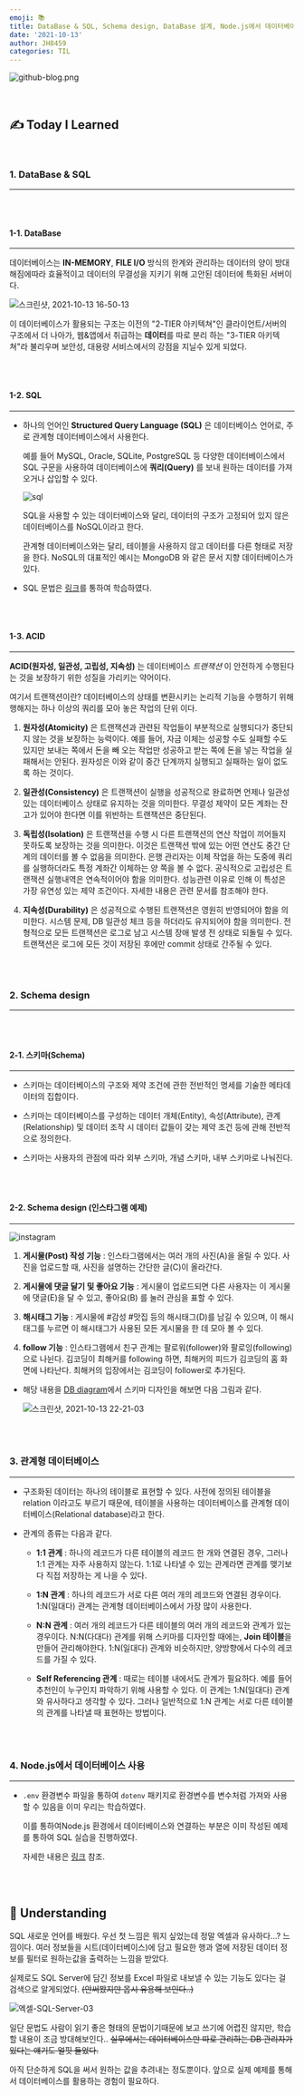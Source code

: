 ```yaml
---
emoji: 📚
title: DataBase & SQL, Schema design, DataBase 설계, Node.js에서 데이터베이스 사용
date: '2021-10-13'
author: JH8459
categories: TIL
---
```


![github-blog.png](../../assets/common/TIL.jpeg)

<br>

## ✍️ **T**oday **I** **L**earned

<br>

### 1. DataBase & SQL

---

<br>
<br>

#### 1-1. DataBase

---

데이터베이스는 **IN-MEMORY**, **FILE I/O** 방식의 한계와 관리하는 데이터의 양이 방대해짐에따라 효율적이고 데이터의 무결성을 지키기 위해 고안된 데이터에 특화된 서버이다.

![스크린샷, 2021-10-13 16-50-13](https://user-images.githubusercontent.com/83164003/137091413-50510704-5399-4401-9f0b-cc2fa12d1138.png)

이 데이터베이스가 활용되는 구조는 이전의 "2-TIER 아키텍쳐"인 클라이언트/서버의 구조에서 더 나아가, 웹&앱에서 취급하는 **데이터**를 따로 분리 하는 "3-TIER 아키텍쳐"라 불리우며 보안성, 대용량 서비스에서의 강점을 지닐수 있게 되었다.

<br>
<br>

#### 1-2. SQL

---

- 하나의 언어인 **Structured Query Language (SQL)** 은 데이터베이스 언어로, 주로 관계형 데이터베이스에서 사용한다.

  예를 들어 MySQL, Oracle, SQLite, PostgreSQL 등 다양한 데이터베이스에서 SQL 구문을 사용하여 데이터베이스에 **쿼리(Query)** 를 보내 원하는 데이터를 가져오거나 삽입할 수 있다.

  ![sql](https://user-images.githubusercontent.com/83164003/137091753-71a39723-011f-45f3-93a7-45ad1e3ceb49.png)

  SQL을 사용할 수 있는 데이터베이스와 달리, 데이터의 구조가 고정되어 있지 않은 데이터베이스를 NoSQL이라고 한다.

  관계형 데이터베이스와는 달리, 테이블을 사용하지 않고 데이터를 다른 형태로 저장을 한다. NoSQL의 대표적인 예시는 MongoDB 와 같은 문서 지향 데이터베이스가 있다.

- SQL 문법은 <a href="https://www.w3schools.com/sql/default.asp" target="_blank">링크</a>를 통하여 학습하였다.

<br>
<br>

#### 1-3. ACID

---

**ACID(원자성, 일관성, 고립성, 지속성)** 는 데이터베이스 _트랜잭션_ 이 안전하게 수행된다는 것을 보장하기 위한 성질을 가리키는 약어이다.

여기서 트랜잭션이란? 데이터베이스의 상태를 변환시키는 논리적 기능을 수행하기 위해 행해지는 하나 이상의 쿼리를 모아 놓은 작업의 단위 이다.

1. **원자성(Atomicity)** 은 트랜잭션과 관련된 작업들이 부분적으로 실행되다가 중단되지 않는 것을 보장하는 능력이다. 예를 들어, 자금 이체는 성공할 수도 실패할 수도 있지만 보내는 쪽에서 돈을 빼 오는 작업만 성공하고 받는 쪽에 돈을 넣는 작업을 실패해서는 안된다. 원자성은 이와 같이 중간 단계까지 실행되고 실패하는 일이 없도록 하는 것이다.

2. **일관성(Consistency)** 은 트랜잭션이 실행을 성공적으로 완료하면 언제나 일관성 있는 데이터베이스 상태로 유지하는 것을 의미한다. 무결성 제약이 모든 계좌는 잔고가 있어야 한다면 이를 위반하는 트랜잭션은 중단된다.

3. **독립성(Isolation)** 은 트랜잭션을 수행 시 다른 트랜잭션의 연산 작업이 끼어들지 못하도록 보장하는 것을 의미한다. 이것은 트랜잭션 밖에 있는 어떤 연산도 중간 단계의 데이터를 볼 수 없음을 의미한다. 은행 관리자는 이체 작업을 하는 도중에 쿼리를 실행하더라도 특정 계좌간 이체하는 양 쪽을 볼 수 없다. 공식적으로 고립성은 트랜잭션 실행내역은 연속적이어야 함을 의미한다. 성능관련 이유로 인해 이 특성은 가장 유연성 있는 제약 조건이다. 자세한 내용은 관련 문서를 참조해야 한다.

4. **지속성(Durability)** 은 성공적으로 수행된 트랜잭션은 영원히 반영되어야 함을 의미한다. 시스템 문제, DB 일관성 체크 등을 하더라도 유지되어야 함을 의미한다. 전형적으로 모든 트랜잭션은 로그로 남고 시스템 장애 발생 전 상태로 되돌릴 수 있다. 트랜잭션은 로그에 모든 것이 저장된 후에만 commit 상태로 간주될 수 있다.

<br>
<br>

### 2. Schema design

---

<br>
<br>

#### 2-1. 스키마(Schema)

---

- 스키마는 데이터베이스의 구조와 제약 조건에 관한 전반적인 명세를 기술한 메타데이터의 집합이다.

- 스키마는 데이터베이스를 구성하는 데이터 개체(Entity), 속성(Attribute), 관계(Relationship) 및 데이터 조작 시 데이터 값들이 갖는 제약 조건 등에 관해 전반적으로 정의한다.

- 스키마는 사용자의 관점에 따라 외부 스키마, 개념 스키마, 내부 스키마로 나눠진다.

<br>
<br>

#### 2-2. Schema design (인스타그램 예제)

---

![instagram](https://user-images.githubusercontent.com/83164003/137158248-6e534292-0cc7-48d0-856d-57ced7a70396.png)

1. **게시물(Post) 작성 기능** : 인스타그램에서는 여러 개의 사진(A)을 올릴 수 있다. 사진을 업로드할 때, 사진을 설명하는 간단한 글(C)이 올라간다.

2. **게시물에 댓글 달기 및 좋아요 기능** : 게시물이 업로드되면 다른 사용자는 이 게시물에 댓글(E)을 달 수 있고, 좋아요(B) 를 눌러 관심을 표할 수 있다.

3. **해시태그 기능** : 게시물에 #감성 #맛집 등의 해시태그(D)를 남길 수 있으며, 이 해시태그를 누르면 이 해시태그가 사용된 모든 게시물을 한 데 모아 볼 수 있다.

4. **follow 기능** : 인스타그램에서 친구 관계는 팔로워(follower)와 팔로잉(following)으로 나뉜다. 김코딩이 최해커를 following 하면, 최해커의 피드가 김코딩의 홈 화면에 나타난다. 최해커의 입장에서는 김코딩이 follower로 추가된다.

- 해당 내용을 <a href="https://dbdiagram.io/home" target="_blank">DB diagram</a>에서 스키마 디자인을 해보면 다음 그림과 같다.

  ![스크린샷, 2021-10-13 22-21-03](https://user-images.githubusercontent.com/83164003/137159059-5de3e48c-5ca6-45da-b566-b0421eed00eb.png)

<br>
<br>

### 3. 관계형 데이터베이스

---

- 구조화된 데이터는 하나의 테이블로 표현할 수 있다. 사전에 정의된 테이블을 relation 이라고도 부르기 때문에, 테이블을 사용하는 데이터베이스를 관계형 데이터베이스(Relational database)라고 한다.

- 관계의 종류는 다음과 같다.

  - **1:1 관계** : 하나의 레코드가 다른 테이블의 레코드 한 개와 연결된 경우, 그러나 1:1 관계는 자주 사용하지 않는다. 1:1로 나타낼 수 있는 관계라면 관계를 맺기보다 직접 저장하는 게 나을 수 있다.

  - **1:N 관계** : 하나의 레코드가 서로 다른 여러 개의 레코드와 연결된 경우이다. 1:N(일대다) 관계는 관계형 데이터베이스에서 가장 많이 사용한다.

  - **N:N 관계** : 여러 개의 레코드가 다른 테이블의 여러 개의 레코드와 관계가 있는 경우이다. N:N(다대다) 관계를 위해 스키마를 디자인할 때에는, **Join 테이블**을 만들어 관리해야한다. 1:N(일대다) 관계와 비슷하지만, 양방향에서 다수의 레코드를 가질 수 있다.

  - **Self Referencing 관계** : 때로는 테이블 내에서도 관계가 필요하다. 예를 들어 추천인이 누구인지 파악하기 위해 사용할 수 있다. 이 관계는 1:N(일대다) 관계와 유사하다고 생각할 수 있다. 그러나 일반적으로 1:N 관계는 서로 다른 테이블의 관계를 나타낼 때 표현하는 방법이다.

<br>
<br>

### 4. Node.js에서 데이터베이스 사용

---

- `.env` 환경변수 파일을 통하여 `dotenv` 패키지로 환경변수를 변수처럼 가져와 사용 할 수 있음을 이미 우리는 학습하였다.

  이를 통하여Node.js 환경에서 데이터베이스와 연결하는 부분은 이미 작성된 예제를 통하여 SQL 실습을 진행하였다.

  자세한 내용은 <a href="https://github.com/JH8459/im-sprint-learn-sql" target="_blank">링크</a> 참조.

<br>
<br>

## 🤔 Understanding

SQL 새로운 언어를 배웠다. 우선 첫 느낌은 뭐지 싶었는데 정말 엑셀과 유사하다...? 느낌이다. 여러 정보들을 시트(데이터베이스)에 담고 필요한 행과 열에 저장된 데이터 정보를 필터로 원하는값을 출력하는 느낌을 받았다.

실제로도 SQL Server에 담긴 정보를 Excel 파일로 내보낼 수 있는 기능도 있다는 걸 검색으로 알게되었다. ~~(안써봤지만 몹시 유용해 보인다..)~~

![엑셀-SQL-Server-03](https://user-images.githubusercontent.com/83164003/137165017-2fba8bfa-2726-475c-9990-9f59bdebc610.png)

일단 문법도 사람이 읽기 좋은 형태의 문법이기때문에 보고 쓰기에 어렵진 않지만, 학습할 내용이 조금 방대해보인다.. ~~실무에서는 데이터베이스만 따로 관리하는 DB 관리자가 있다는 얘기도 얼핏 들었다.~~

아직 단순하게 SQL을 써서 원하는 값을 추려내는 정도뿐이다. 앞으로 실제 예제를 통해서 데이터베이스를 활용하는 경험이 필요하다.

<br>
<br>

```toc

```
